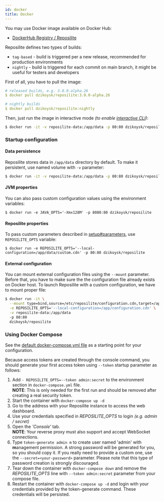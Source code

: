 ```yaml
---
id: docker
title: Docker
---
```


You may use Docker image available on Docker Hub:

- [DockerHub Registry / Reposilite](https://hub.docker.com/r/dzikoysk/reposilite)

Reposilite defines two types of builds:

- `tag-based` - build is triggered per a new release, recommended for production environments
- `nightly` - build is triggered for each commit on main branch, it might be useful for testers and developers

First of all, you have to pull the image:

```yaml
# released builds, e.g. 3.0.0-alpha.26
$ docker pull dzikoysk/reposilite:3.0.0-alpha.26

# nightly builds
$ docker pull dzikoysk/reposilite:nightly
```

Then,
just run the image in interactive mode
_(to enable [interactive CLI](/guide/manual#interactive-cli))_:

```bash
$ docker run -it -v reposilite-data:/app/data -p 80:80 dzikoysk/reposilite:nightly
```

### Startup configuration

#### Data persistence

Reposilite stores data in `/app/data` directory by default. 
To make it persistent, use named volume with `-v` parameter:

```bash
$ docker run -it -v reposilite-data:/app/data -p 80:80 dzikoysk/reposilite
```

#### JVM properties

You can also pass custom configuration values using the environment variables:

```shell-session
$ docker run -e JAVA_OPTS='-Xmx128M' -p 8080:80 dzikoysk/reposilite
```

#### Reposilite properties

To pass custom parameters described in [setup#parameters](setup#parameters), use `REPOSILITE_OPTS` variable:

```shell-session
$ docker run -e REPOSILITE_OPTS='--local-configuration=/app/data/custom.cdn' -p 80:80 dzikoysk/reposilite
```

#### External configuration

You can mount external configuration files using the `--mount` parameter.
Before that, you have to make sure the the configuration file already exists on Docker host.
To launch Reposilite with a custom configuration, we have to mount proper file:

```bash
$ docker run -it \
  --mount type=bind,source=/etc/reposilite/configuration.cdn,target=/app/configuration.cdn \
  -e REPOSILITE_OPTS='--local-configuration=/app/configuration.cdn' \
  -v reposilite-data:/app/data
  -p 80:80
  dzikoysk/reposilite
```

### Using Docker Compose 

See the [default docker-compose.yml file](https://github.com/dzikoysk/reposilite/blob/main/docker-compose.yml) as a starting point for your configuration.

Because access tokens are created through the console command,
you should generate your first access token using `--token` startup parameter as follows:

1. Add `- REPOSILITE_OPTS=--token admin:secret` to the environment section in `docker-compose.yml` file. <br />
  **NOTE**: This is only needed for the first run and should be removed after creating a real security token.
2. Start the container with `docker-compose up -d`
3. Go to the address with your Reposilite instance to access the web dashboard.
4. Use your credentials specified in _REPOSILITE_OPTS_ to login _(e.g. admin / secret)_
5. Open the _'Console'_ tab. <br />
   **NOTE**: Your reverse proxy must also support and accept WebSocket connections.
6. Type `token-generate admin m` to create user named 'admin' with **m**anagement permission. 
   A strong password will be generated for you, so you should copy it. 
   If you really need to provide a custom one, use the `--secret=<your-password>` parameter. 
   Please note that this type of password creation is strongly discouraged. 
7. Tear down the container with `docker-compose down` and remove the _REPOSILITE_OPTS_ line with `--token admin:secret` parameter from your compose file.
8. Restart the container with `docker-compose up -d` and login with your credentials provided by the token-generate command. These credentials will be persisted.
